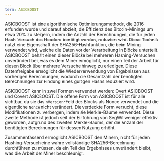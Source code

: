 ```yaml
---
term: ASICBOOST
---
```


ASICBOOST ist eine algorithmische Optimierungsmethode, die 2016 erfunden wurde und darauf abzielt, die Effizienz des Bitcoin-Minings um etwa 20% zu steigern, indem die Anzahl der Berechnungen, die für jeden Hash-Versuch des Headers benötigt werden, reduziert wird. Diese Technik nutzt eine Eigenschaft der SHA256-Hashfunktion, die beim Mining verwendet wird, welche die Daten vor der Verarbeitung in Blöcke unterteilt. ASICBOOST behält einen dieser Blöcke bei mehreren Hashing-Versuchen unverändert bei, was es dem Miner ermöglicht, nur einen Teil der Arbeit für diesen Block über mehrere Versuche hinweg zu erledigen. Diese Datenfreigabe ermöglicht die Wiederverwendung von Ergebnissen aus vorherigen Berechnungen, wodurch die Gesamtzahl der benötigten Berechnungen zur Findung eines gültigen Hashs reduziert wird.

ASICBOOST kann in zwei Formen verwendet werden: Overt ASICBOOST und Covert ASICBOOST. Die offene Form von ASICBOOST ist für alle sichtbar, da sie das `nVersion`-Feld des Blocks als Nonce verwendet und die eigentliche `Nonce` nicht verändert. Die verdeckte Form versucht, diese Modifikationen zu verbergen, indem sie Merkle-Bäume verwendet. Diese zweite Methode ist jedoch seit der Einführung von SegWit weniger effektiv geworden, aufgrund des zweiten Merkle-Baums, der die Anzahl der benötigten Berechnungen für dessen Nutzung erhöht.

Zusammenfassend ermöglicht ASICBOOST den Minern, nicht für jeden Hashing-Versuch eine wahre vollständige SHA256-Berechnung durchführen zu müssen, da ein Teil des Ergebnisses unverändert bleibt, was die Arbeit der Miner beschleunigt.
